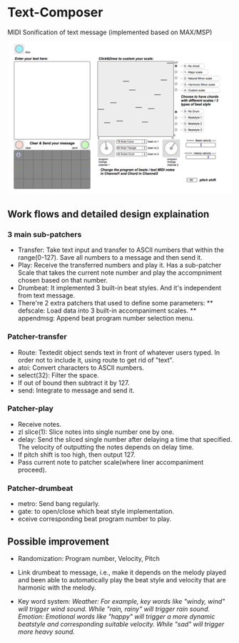 # Text-Composer
MIDI Sonification of text message (implemented based on MAX/MSP)

![Presentation mode view](https://raw.githubusercontent.com/qchenme/Text-Composer/master/UI.png)

## Work flows and detailed design explaination
### 3 main sub-patchers
* Transfer: Take text input and transfer to ASCII numbers that within the range(0-127). Save all numbers to a message and then send it.
* Play: Receive the transferred numbers and play it. Has a sub-patcher Scale that takes the current note number and play the accompniment chosen based on that number.
* Drumbeat: It implemented 3 built-in beat styles. And it's independent from text message.
* There're 2 extra patchers that used to define some parameters:
** defscale: Load data into 3 built-in accompaniment scales.
** appendmsg: Append beat program number selection menu.

### Patcher-transfer
* Route: Textedit object sends text in front of whatever users typed. In order not to include it, using route to get rid of "text".
* atoi: Convert characters to ASCII numbers.
* select(32): Filter the space.
* If out of bound then subtract it by 127.
* send: Integrate to message and send it.

### Patcher-play
* Receive notes.
* zl slice(1): Slice notes into single number one by one.
* delay: Send the sliced single number after delaying a time that specified. The velocity of outputting the notes depends on delay time.
* If pitch shift is too high, then output 127.
* Pass current note to patcher scale(where liner accompaniment proceed).

### Patcher-drumbeat
* metro: Send bang regularly.
* gate: to open/close which beat style implementation.
* eceive corresponding beat program number to play.

## Possible improvement
* Randomization: Program number, Velocity, Pitch

* Link drumbeat to message, i.e., make it depends on the melody played and been able to automatically play the beat style and velocity that are harmonic with the melody.

* Key word system: *Weather: For example, key words like "windy, wind" will trigger wind sound. While "rain, rainy" will trigger rain sound.* *Emotion: Emotional words like "happy" will trigger a more dynamic beatstyle and corresponding suitable velocity. While "sad" will trigger more heavy sound.*
